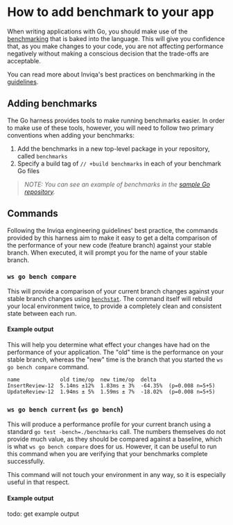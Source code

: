 # How to add benchmark to your app

When writing applications with Go, you should make use of the [benchmarking](https://pkg.go.dev/testing#hdr-Benchmarks) that is baked into the language. This will give you confidence that, as you make changes to your code, you are not affecting performance negatively without making a conscious decision that the trade-offs are acceptable.

You can read more about Inviqa's best practices on benchmarking in the [guidelines](https://guidelines.invi.qa/#/language/go/benchmarking).

## Adding benchmarks

The Go harness provides tools to make running benchmarks easier. In order to make use of these tools, however, you will need to follow two primary conventions when adding your benchmarks:

1. Add the benchmarks in a new top-level package in your repository, called `benchmarks`
2. Specify a build tag of `// +build benchmarks` in each of your benchmark Go files

>_NOTE: You can see an example of benchmarks in the [sample Go repository]._

## Commands

Following the Inviqa engineering guidelines' best practice, the commands provided by this harness aim to make it easy to get a delta comparison of the performance of your new code (feature branch) against your stable branch. When executed, it will prompt you for the name of your stable branch.

### `ws go bench compare`

This will provide a comparison of your current branch changes against your stable branch changes using [`benchstat`]. The command itself will rebuild your local environment twice, to provide a completely clean and consistent state between each run.

#### Example output

This will help you determine what effect your changes have had on the performance of your application. The "old" time is the performance on your stable branch, whereas the "new" time is the branch that you started the `ws go bench compare` command.

```
name             old time/op  new time/op  delta
InsertReview-12  5.14ms ±12%  1.83ms ± 3%  -64.35%  (p=0.008 n=5+5)
UpdateReview-12  1.94ms ± 5%  1.59ms ± 7%  -18.02%  (p=0.008 n=5+5)
```

### `ws go bench current` (`ws go bench`)

This will produce a performance profile for your current branch using a standard `go test -bench=./benchmarks` call. The numbers themselves do not provide much value, as they should be compared against a baseline, which is what `ws go bench compare` does for us. However, it can be useful to run this command when you are verifying that your benchmarks complete successfully.

This command will not touch your environment in any way, so it is especially useful in that respect.

#### Example output

todo: get example output

[sample Go repository]: https://github.com/inviqa/go-sample
[`benchstat`]: https://pkg.go.dev/golang.org/x/perf/cmd/benchstat
